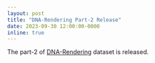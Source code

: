 ```yaml
---
layout: post
title: "DNA-Rendering Part-2 Release"
date: 2023-09-30 12:00:00-0000
inline: true
---
```


The part-2 of <a href="https://dna-rendering.github.io/">DNA-Rendering</a> dataset is released.